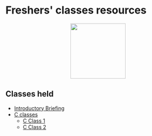 # Freshers' classes resources
<div align="center"><img src="../cclogo.png" height="150"/></div>

## Classes held

- [Introductory Briefing](Introduction)
- [C classes](C)
    - [C Class 1](C/2022_01_22_CClass-1)
    - [C Class 2](C/2022_01_23_CClass-2)

